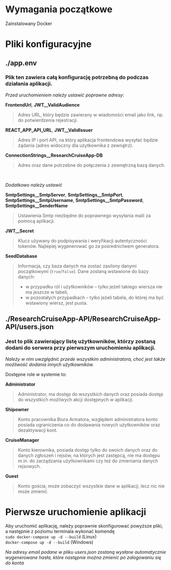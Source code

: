 # Wymagania początkowe

Zainstalowany Docker

# Pliki konfiguracyjne

## **./app.env**

### Plik ten zawiera całą konfigurację potrzebną do podczas działania aplikacji.
*Przed uruchomieniem należy ustawić poprawne adresy:*

**FrontendUrl**, **JWT__ValidAudience** 
>Adres URL, który będzie zawierany w wiadomości email jako link, np. do potwierdzenia rejestracji.

**REACT_APP_API_URL**, **JWT__ValidIssuer**
>Adres IP i port API, na który aplikacja frontendowa wysyłać będzie żądania (adres widoczny dla użytkownika z zewnątrz).

**ConnectionStrings__ResearchCruiseApp-DB** 
>Adres oraz dane potrzebne do połączenia z zewnętrzną bazą danych.

<br>

*Dodatkowo należy ustawić*

**SmtpSettings__SmtpServer**, **SmtpSettings__SmtpPort**,
**SmtpSettings__SmtpUsername**, **SmtpSettings__SmtpPassword**, 
**SmtpSettings__SenderName** 
>Ustawienia Smtp niezbędne do poprawnego wysyłania maili za pomocą aplikacji.

**JWT__Secret** 
>Klucz używany do podpisywania i weryfikacji autentyczności tokenów. Najlepiej wygenerować go za pośrednictwem generatora.

**SeedDatabase**
>Informacja, czy baza danych ma zostać zasilony danymi początkowymi (`true`/`false`). Dane zostaną wstawione do bazy
> danych:
> - w przypadku ról i użytkowników – tylko jeżeli takiego wiersza nie ma jeszcze w tabeli,
> - w pozostałych przypadkach – tylko jeżeli tabela, do której ma być wstawiony wiersz, jest pusta.

## **./ResearchCruiseApp-API/ResearchCruiseApp-API/users.json**

### Jest to plik zawierający listę użytkowników, którzy zostaną dodani do serwera przy pierwszym uruchomieniu aplikacji.

*Należy w nim uwzględnić przede wszystkim administratora, choć jest także możliwość dodania innych użytkowników.*

Dostępne role w systemie to:

**Administrator**
>Administrator, ma dostęp do wszystkich danych oraz posiada dostęp do wszystkich możliwych akcji dostępnych w aplikacji.

**Shipowner**
>Konto pracownika Biura Armatora, względem administratora konto posiada ograniczenia co do dodawania nowych użytkowników oraz dezaktywacji kont.

**CruiseManager**
>Konto kierownika, posiada dostęp tylko do swoich danych oraz do danych zgłoszeń i rejsów, na których jest zastępcą, nie ma dostępu m.in. do zarządzania 
użytkownikami czy też do zmieniania danych rejsowych.

**Guest**
>Konto gościa, może zobaczyć wszystkie dane w aplikacji, lecz nic nie może zmienić.

# Pierwsze uruchomienie aplikacji

Aby uruchomić aplikację, należy poprawnie skonfigurować powyższe pliki, a następnie z poziomu terminala wykonać komendę<br>
`sudo docker-compose up -d --build` (Linux)<br>
`docker-compose up -d --build` (Windows)

*Na adresy email podane w pliku users.json zostaną wysłane automatycznie wygenerowane hasła, które następnie można zmienić po zalogowaniu się do konta*
